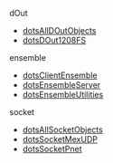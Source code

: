 dOut
* [dotsAllDOutObjects](https://github.com/TheGoldLab/Lab-Matlab-Control/blob/master/snow-dots/classes/dOut/dotsAllDOutObjects.m)
* [dotsDOut1208FS](https://github.com/TheGoldLab/Lab-Matlab-Control/blob/master/snow-dots/classes/dOut/dotsDOut1208FS.m)

ensemble
* [dotsClientEnsemble](https://github.com/TheGoldLab/Lab-Matlab-Control/blob/master/snow-dots/classes/ensemble/dotsClientEnsemble.m)
* [dotsEnsembleServer](https://github.com/TheGoldLab/Lab-Matlab-Control/blob/master/snow-dots/classes/ensemble/dotsEnsembleServer.m)
* [dotsEnsembleUtilities](https://github.com/TheGoldLab/Lab-Matlab-Control/blob/master/snow-dots/classes/ensemble/dotsEnsembleUtilities.m)

socket
* [dotsAllSocketObjects](https://github.com/TheGoldLab/Lab-Matlab-Control/blob/master/snow-dots/classes/socket/dotsAllSocketObjects.m)
* [dotsSocketMexUDP](https://github.com/TheGoldLab/Lab-Matlab-Control/blob/master/snow-dots/classes/socket/dotsSocketMexUDP.m)
* [dotsSocketPnet](https://github.com/TheGoldLab/Lab-Matlab-Control/blob/master/snow-dots/classes/socket/dotsSocketPnet.m)